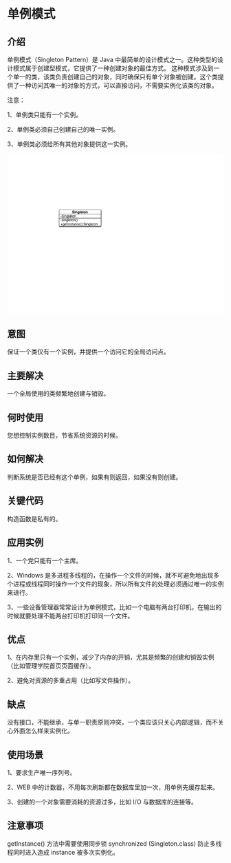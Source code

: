 # 单例模式

## 介绍
单例模式（Singleton Pattern）是 Java 中最简单的设计模式之一。这种类型的设计模式属于创建型模式，它提供了一种创建对象的最佳方式。
这种模式涉及到一个单一的类，该类负责创建自己的对象，同时确保只有单个对象被创建。这个类提供了一种访问其唯一的对象的方式，可以直接访问，不需要实例化该类的对象。

注意：

1、单例类只能有一个实例。

2、单例类必须自己创建自己的唯一实例。

3、单例类必须给所有其他对象提供这一实例。

![单例模式](单例模式.png)

## 意图

保证一个类仅有一个实例，并提供一个访问它的全局访问点。

## 主要解决

一个全局使用的类频繁地创建与销毁。

## 何时使用

您想控制实例数目，节省系统资源的时候。

## 如何解决

判断系统是否已经有这个单例，如果有则返回，如果没有则创建。

## 关键代码

构造函数是私有的。

## 应用实例

1、一个党只能有一个主席。 

2、Windows 是多进程多线程的，在操作一个文件的时候，就不可避免地出现多个进程或线程同时操作一个文件的现象，所以所有文件的处理必须通过唯一的实例来进行。 

3、一些设备管理器常常设计为单例模式，比如一个电脑有两台打印机，在输出的时候就要处理不能两台打印机打印同一个文件。

## 优点

1、在内存里只有一个实例，减少了内存的开销，尤其是频繁的创建和销毁实例（比如管理学院首页页面缓存）。 

2、避免对资源的多重占用（比如写文件操作）。

## 缺点

没有接口，不能继承，与单一职责原则冲突，一个类应该只关心内部逻辑，而不关心外面怎么样来实例化。

## 使用场景

1、要求生产唯一序列号。 

2、WEB 中的计数器，不用每次刷新都在数据库里加一次，用单例先缓存起来。 

3、创建的一个对象需要消耗的资源过多，比如 I/O 与数据库的连接等。

## 注意事项

getInstance() 方法中需要使用同步锁 synchronized (Singleton.class) 防止多线程同时进入造成 instance 被多次实例化。

